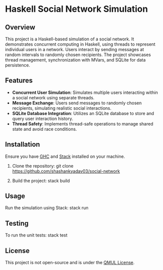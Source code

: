 # Haskell Social Network Simulation

## Overview
This project is a Haskell-based simulation of a social network. It demonstrates concurrent computing in Haskell, using threads to represent individual users in a network. Users interact by sending messages at random intervals to randomly chosen recipients. The project showcases thread management, synchronization with MVars, and SQLite for data persistence.

## Features
- **Concurrent User Simulation**: Simulates multiple users interacting within a social network using separate threads.
- **Message Exchange**: Users send messages to randomly chosen recipients, simulating realistic social interactions.
- **SQLite Database Integration**: Utilizes an SQLite database to store and query user interaction history.
- **Thread Safety**: Implements thread-safe operations to manage shared state and avoid race conditions.

## Installation
Ensure you have [GHC](https://www.haskell.org/ghc/) and [Stack](https://docs.haskellstack.org/en/stable/README/) installed on your machine.

1. Clone the repository:
git clone https://github.com/shashankyadav03/social-network

2. Build the project:
stack build

## Usage
Run the simulation using Stack:
stack run

## Testing
To run the unit tests:
stack test

## License
This project is not open-source and is under the [QMUL License](LICENSE).
